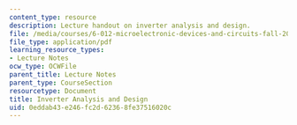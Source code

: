 ```yaml
---
content_type: resource
description: Lecture handout on inverter analysis and design.
file: /media/courses/6-012-microelectronic-devices-and-circuits-fall-2009/0eddab43e246fc2d62368fe37516020c_MIT6_012F09_lec14_inverter.pdf
file_type: application/pdf
learning_resource_types:
- Lecture Notes
ocw_type: OCWFile
parent_title: Lecture Notes
parent_type: CourseSection
resourcetype: Document
title: Inverter Analysis and Design
uid: 0eddab43-e246-fc2d-6236-8fe37516020c
---
```

